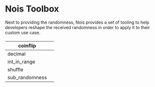 # Nois Toolbox

Next to providing the randomness, Nois provides a set of tooling to help developers reshape the received randomness in order to apply it to their custom use case.

####

| coinflip        |   |
| --------------- | - |
| decimal         |   |
| int\_in\_range  |   |
| shuffle         |   |
| sub\_randomness |   |


